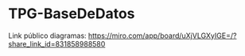 # TPG-BaseDeDatos

Link público diagramas: https://miro.com/app/board/uXjVLGXyIGE=/?share_link_id=831858988580